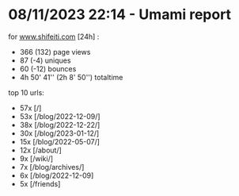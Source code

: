 # 08/11/2023 22:14 - Umami report
for www.shifeiti.com [24h] :

 - 366 (132) page views
 - 87 (-4) uniques
 - 60 (-12) bounces
 - 4h 50' 41'' (2h 8' 50'') totaltime


top 10 urls:
 - 57x [/]
 - 53x [/blog/2022-12-09/]
 - 38x [/blog/2022-12-22/]
 - 30x [/blog/2023-01-12/]
 - 15x [/blog/2022-05-07/]
 - 12x [/about/]
 - 9x [/wiki/]
 - 7x [/blog/archives/]
 - 6x [/blog/2022-12-09]
 - 5x [/friends]


